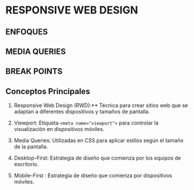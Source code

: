 # RESPONSIVE WEB DESIGN

## ENFOQUES


## MEDIA QUERIES



## BREAK POINTS 



## Conceptos Principales

1. Responsive Web Design (RWD):** Técnica para crear sitios web que se adaptan a diferentes dispositivos y tamaños de pantalla.
   
2. Viewport: Etiqueta `<meta name="viewport">` para controlar la visualización en dispositivos móviles.
   
3. Media Queries: Utilizadas en CSS para aplicar estilos según el tamaño de la pantalla.

4. Desktop-First: Estrategia de diseño que comienza por los equipos de escritorio.
   
5. Mobile-First : Estrategia de diseño que comienza por dispositivos móviles.

